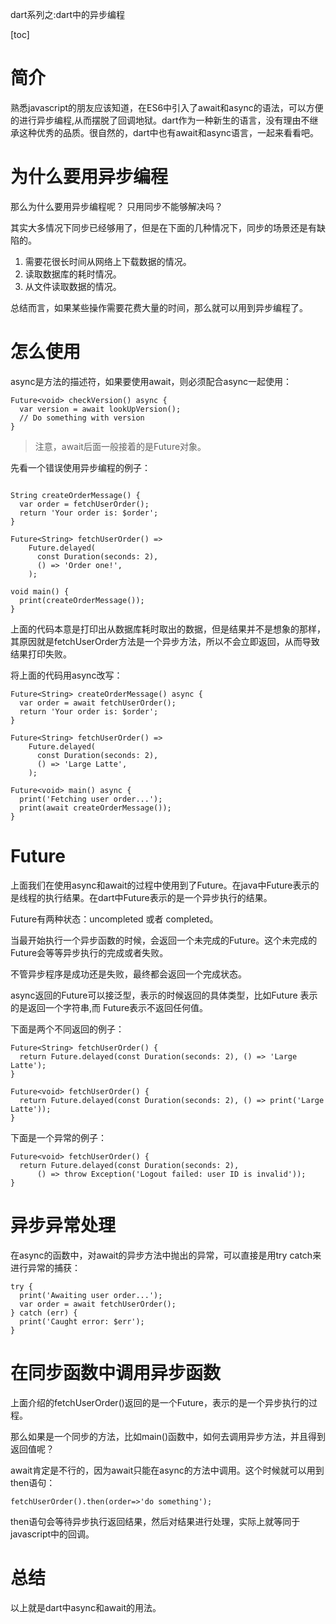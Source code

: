 dart系列之:dart中的异步编程

[toc]

# 简介

熟悉javascript的朋友应该知道，在ES6中引入了await和async的语法，可以方便的进行异步编程,从而摆脱了回调地狱。dart作为一种新生的语言，没有理由不继承这种优秀的品质。很自然的，dart中也有await和async语言，一起来看看吧。

# 为什么要用异步编程

那么为什么要用异步编程呢？ 只用同步不能够解决吗？

其实大多情况下同步已经够用了，但是在下面的几种情况下，同步的场景还是有缺陷的。

1. 需要花很长时间从网络上下载数据的情况。
2. 读取数据库的耗时情况。
3. 从文件读取数据的情况。

总结而言，如果某些操作需要花费大量的时间，那么就可以用到异步编程了。

# 怎么使用

async是方法的描述符，如果要使用await，则必须配合async一起使用：

```
Future<void> checkVersion() async {
  var version = await lookUpVersion();
  // Do something with version
}
```

> 注意，await后面一般接着的是Future对象。

先看一个错误使用异步编程的例子：

```

String createOrderMessage() {
  var order = fetchUserOrder();
  return 'Your order is: $order';
}

Future<String> fetchUserOrder() =>
    Future.delayed(
      const Duration(seconds: 2),
      () => 'Order one!',
    );

void main() {
  print(createOrderMessage());
}
```

上面的代码本意是打印出从数据库耗时取出的数据，但是结果并不是想象的那样，其原因就是fetchUserOrder方法是一个异步方法，所以不会立即返回，从而导致结果打印失败。

将上面的代码用async改写：

```
Future<String> createOrderMessage() async {
  var order = await fetchUserOrder();
  return 'Your order is: $order';
}

Future<String> fetchUserOrder() =>
    Future.delayed(
      const Duration(seconds: 2),
      () => 'Large Latte',
    );

Future<void> main() async {
  print('Fetching user order...');
  print(await createOrderMessage());
}
```

# Future

上面我们在使用async和await的过程中使用到了Future。在java中Future表示的是线程的执行结果。在dart中Future表示的是一个异步执行的结果。

Future有两种状态：uncompleted 或者 completed。

当最开始执行一个异步函数的时候，会返回一个未完成的Future。这个未完成的Future会等等异步执行的完成或者失败。

不管异步程序是成功还是失败，最终都会返回一个完成状态。

async返回的Future可以接泛型，表示的时候返回的具体类型，比如Future<String> 表示的是返回一个字符串,而 Future<void>表示不返回任何值。

下面是两个不同返回的例子：

```
Future<String> fetchUserOrder() {
  return Future.delayed(const Duration(seconds: 2), () => 'Large Latte');
}

Future<void> fetchUserOrder() {
  return Future.delayed(const Duration(seconds: 2), () => print('Large Latte'));
}
```

下面是一个异常的例子：

```
Future<void> fetchUserOrder() {
  return Future.delayed(const Duration(seconds: 2),
      () => throw Exception('Logout failed: user ID is invalid'));
}
```

# 异步异常处理 

在async的函数中，对await的异步方法中抛出的异常，可以直接是用try catch来进行异常的捕获：

```
try {
  print('Awaiting user order...');
  var order = await fetchUserOrder();
} catch (err) {
  print('Caught error: $err');
}
```

# 在同步函数中调用异步函数

上面介绍的fetchUserOrder()返回的是一个Future<String>，表示的是一个异步执行的过程。

那么如果是一个同步的方法，比如main()函数中，如何去调用异步方法，并且得到返回值呢？

await肯定是不行的，因为await只能在async的方法中调用。这个时候就可以用到then语句：

```
fetchUserOrder().then(order=>'do something');
```
then语句会等待异步执行返回结果，然后对结果进行处理，实际上就等同于javascript中的回调。

# 总结

以上就是dart中async和await的用法。






